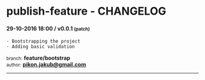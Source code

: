 # publish-feature - CHANGELOG

#### 29-10-2016 18:00 / **v0.0.1** <small>(patch)</small>
```
⋅ Bootstrapping the project
⋅ Adding basic validation
```
<small>branch:</small> **feature/bootstrap**<br>
<small>author:</small> **pikon.jakub@gmail.com**

***
